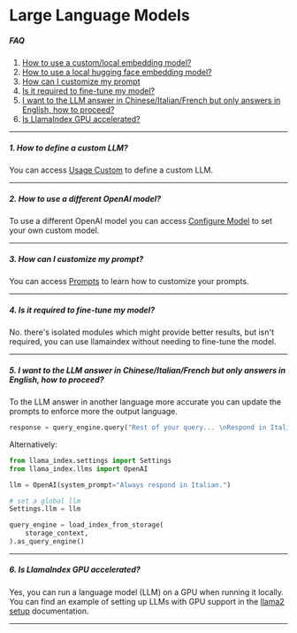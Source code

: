 # Large Language Models

##### FAQ

1. [How to use a custom/local embedding model?](#1-how-to-define-a-custom-llm)
2. [How to use a local hugging face embedding model?](#2-how-to-use-a-different-openai-model)
3. [How can I customize my prompt](#3-how-can-i-customize-my-prompt)
4. [Is it required to fine-tune my model?](#4-is-it-required-to-fine-tune-my-model)
5. [I want to the LLM answer in Chinese/Italian/French but only answers in English, how to proceed?](#5-i-want-to-the-llm-answer-in-chineseitalianfrench-but-only-answers-in-english-how-to-proceed)
6. [Is LlamaIndex GPU accelerated?](#6-is-llamaindex-gpu-accelerated)

---

##### 1. How to define a custom LLM?

You can access [Usage Custom](../../module_guides/models/llms/usage_custom.md#example-using-a-custom-llm-model---advanced) to define a custom LLM.

---

##### 2. How to use a different OpenAI model?

To use a different OpenAI model you can access [Configure Model](../../examples/llm/openai.ipynb) to set your own custom model.

---

##### 3. How can I customize my prompt?

You can access [Prompts](../../module_guides/models/prompts.md) to learn how to customize your prompts.

---

##### 4. Is it required to fine-tune my model?

No. there's isolated modules which might provide better results, but isn't required, you can use llamaindex without needing to fine-tune the model.

---

##### 5. I want to the LLM answer in Chinese/Italian/French but only answers in English, how to proceed?

To the LLM answer in another language more accurate you can update the prompts to enforce more the output language.

```py
response = query_engine.query("Rest of your query... \nRespond in Italian")
```

Alternatively:

```py
from llama_index.settings import Settings
from llama_index.llms import OpenAI

llm = OpenAI(system_prompt="Always respond in Italian.")

# set a global llm
Settings.llm = llm

query_engine = load_index_from_storage(
    storage_context,
).as_query_engine()
```

---

##### 6. Is LlamaIndex GPU accelerated?

Yes, you can run a language model (LLM) on a GPU when running it locally. You can find an example of setting up LLMs with GPU support in the [llama2 setup](../../examples/vector_stores/SimpleIndexDemoLlama-Local.ipynb) documentation.

---
